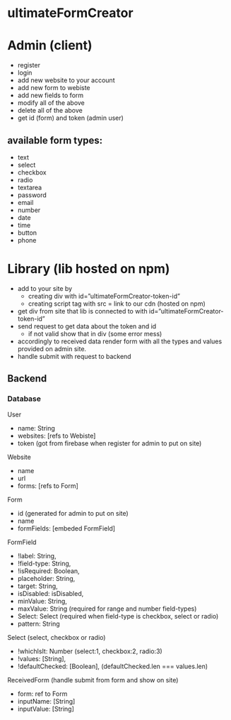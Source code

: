 # ultimateFormCreator


# Admin (client)
- register
- login
- add new website to your account
- add new form to webiste
- add new fields to form
- modify all of the above
- delete all of the above
- get id (form) and token (admin user) 

## available form types:
- text
- select
- checkbox
- radio
- textarea
- password
- email
- number
- date
- time
- button
- phone 

# Library (lib hosted on npm)
- add to your site by
    - creating div with id=”ultimateFormCreator-token-id” 
    - creating script tag with src = link to our cdn (hosted on npm)
- get div from site that lib is connected to with id=”ultimateFormCreator-token-id”
- send request to get data about the token and id 
    - if not valid show that in div (some error mess)
- accordingly to received data render form with all the types and values provided
   on admin site.
- handle submit with request to backend

## Backend

### Database

User

- name: String
- websites: [refs to Webiste]
- token (got from firebase when register for admin to put on site)

Website

- name
- url
- forms: [refs to Form]

Form

- id (generated for admin to put on site)
- name
- formFields: [embeded FormField]

FormField

- !label: String,
- !field-type: String,
- !isRequired: Boolean,
- placeholder: String,
- target: String,
- isDisabled: isDisabled,
- minValue: String,
- maxValue: String (required for range and number field-types)
- Select: Select (required when field-type is checkbox, select or radio)
- pattern: String

Select (select, checkbox or radio)

- !whichIsIt: Number (select:1, checkbox:2, radio:3)
- !values: [String],
- !defaultChecked: [Boolean], (defaultChecked.len === values.len)

ReceivedForm (handle submit from form and show on site)

- form: ref to Form
- inputName: [String]
- inputValue: [String]
